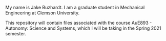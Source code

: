 My name is Jake Buzhardt.  I am a graduate student in Mechanical Engineering at Clemson University. 

This repository will contain files associated with the course AuE893 - Autonomy: Science and Systems, which I will be taking in the Spring 2021 semester.
